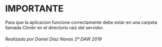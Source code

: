 # IMPORTANTE 

Para que la aplicacion funcione correctamente debe estar en una carpeta llamada Climbr en el directorio raiz del servidor.

###### Realizado por Daniel Díaz Navas 2º DAW 2019